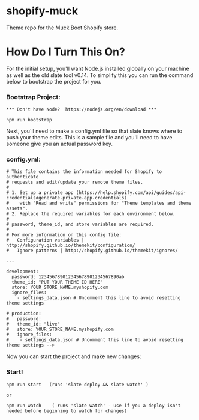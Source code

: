# shopify-muck
Theme repo for the Muck Boot Shopify store. 


# How Do I Turn This On?

For the initial setup, you'll want Node.js installed globally on your machine as well as the old slate tool v0.14. To simplify this you can run the command below to bootstrap the project for you. 

### Bootstrap Project: 
```
*** Don't have Node?  https://nodejs.org/en/download ***

npm run bootstrap
```


Next, you'll need to make a config.yml file so that slate knows where to push your theme edits. This is a sample file and you'll need to have someone give you an actual password key. 

### config.yml: 
```
# This file contains the information needed for Shopify to authenticate
# requests and edit/update your remote theme files.
#
# 1. Set up a private app (https://help.shopify.com/api/guides/api-credentials#generate-private-app-credentials)
#    with "Read and write" permissions for "Theme templates and theme assets".
# 2. Replace the required variables for each environment below.
#
# password, theme_id, and store variables are required.
#
# For more information on this config file:
#   Configuration variables | http://shopify.github.io/themekit/configuration/
#   Ignore patterns | http://shopify.github.io/themekit/ignores/

---

development:
  password: 123456789012345678901234567890ab
  theme_id: "PUT YOUR THEME ID HERE"
  store: YOUR_STORE_NAME.myshopify.com
  ignore_files:
    - settings_data.json # Uncomment this line to avoid resetting theme settings

# production:
#   password:
#   theme_id: "live"
#   store: YOUR_STORE_NAME.myshopify.com
#   ignore_files:
#    - settings_data.json # Uncomment this line to avoid resetting theme settings -->
```


Now you can start the project and make new changes:

### Start!
```
npm run start   (runs 'slate deploy && slate watch' )

or 

npm run watch    ( runs 'slate watch' - use if you a deploy isn't needed before beginning to watch for changes)
```
